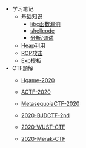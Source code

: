<!--
<center>
<a href='#/'>
<img src="http://image.taqini.space/img/owl.png" width=128>
</a>
<p>Powered by docsify</p>
</center>
-->
* 学习笔记
  * [基础知识](note/basic/)
    * [libc函数漏洞](note/basic/libc.md)
    * [shellcode](note/basic/shellcode.md)
    * [分析/调试](note/basic/debug.md)
  * [Heap利用](note/heap/)
  * [ROP攻击](note/rop/)
  * [Exp模板](pwn-demo.md)
* CTF题解
  * [Hgame-2020](ctf/Hgame-2020/ "杭电新生赛 - 20200116/0214")
  * [ACTF-2020](ctf/ACTF-2020/ "中南大学新生赛 - 20200201/14")
  * [MetasequoiaCTF-2020](ctf/MetasequoiaCTF-2020/ "MetasequoiaCTF writeup - 20200220/21")
  * [2020-BJDCTF-2nd](ctf/BJDCTF-2nd-2020/ "BJDCTF 2nd Pwn出题人wp - 20200321/23")

  * [2020-WUST-CTF](ctf/WUST-CTF-2020/ "WUST-CTF 萌新赛 - 20200327/30")
  * [2020-Merak-CTF](ctf/MrCTF-2020/ "merak-ctf 天璇新生赛 - 20200327/30")
